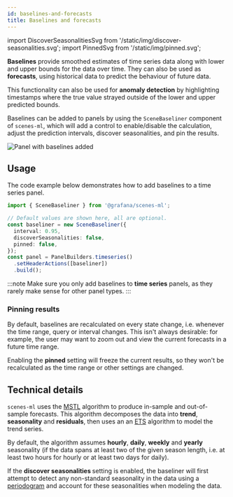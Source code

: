 ```yaml
---
id: baselines-and-forecasts
title: Baselines and forecasts
---
```


import DiscoverSeasonalitiesSvg from '/static/img/discover-seasonalities.svg';
import PinnedSvg from '/static/img/pinned.svg';

**Baselines** provide smoothed estimates of time series data along with lower and upper bounds for the data over time. They can also be used as **forecasts**, using historical data to predict the behaviour of future data.

This functionality can also be used for **anomaly detection** by highlighting timestamps where the true value strayed outside of the lower and upper predicted bounds.

Baselines can be added to panels by using the `SceneBaseliner` component of `scenes-ml`, which will add a control to enable/disable the calculation, adjust the prediction intervals, discover seasonalities, and pin the results.

![Panel with baselines added](/img/baseliner.png)

## Usage

The code example below demonstrates how to add baselines to a time series panel.

```ts
import { SceneBaseliner } from '@grafana/scenes-ml';

// Default values are shown here, all are optional.
const baseliner = new SceneBaseliner({
  interval: 0.95,
  discoverSeasonalities: false,
  pinned: false,
});
const panel = PanelBuilders.timeseries()
  .setHeaderActions([baseliner])
  .build();
```

:::note
Make sure you only add baselines to **time series** panels, as they rarely make sense for other panel types.
:::

### Pinning results

By default, baselines are recalculated on every state change, i.e. whenever the time range, query or interval changes. This isn't always desirable: for example, the user may want to zoom out and view the current forecasts in a future time range.

Enabling the **pinned <PinnedSvg className="icon" />** setting will freeze the current results, so they won't be recalculated as the time range or other settings are changed.

## Technical details

`scenes-ml` uses the [MSTL][mstl] algorithm to produce in-sample and out-of-sample forecasts. This algorithm decomposes the data into **trend**, **seasonality** and **residuals**, then uses an an [ETS][ets] algorithm to model the trend series.

By default, the algorithm assumes **hourly**, **daily**, **weekly** and **yearly** seasonality (if the data spans at least two of the given season length, i.e. at least two hours for hourly or at least two days for daily).

If the **discover seasonalities <DiscoverSeasonalitiesSvg className="icon"/>** setting is enabled, the baseliner will first attempt to detect any non-standard seasonality in the data using a [periodogram] and account for these seasonalities when modeling the data.

[mstl]: https://arxiv.org/abs/2107.13462
[ets]: https://otexts.com/fpp3/ets-forecasting.html
[periodogram]: https://www.sktime.net/en/latest/api_reference/auto_generated/sktime.param_est.seasonality.SeasonalityPeriodogram.html
